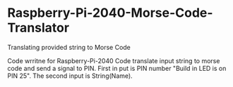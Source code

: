 # Raspberry-Pi-2040-Morse-Code-Translator
Translating provided string to Morse Code 

Code wrritne for Raspberry-Pi-2040
Code translate input string to morse code and send a signal to PIN.
First in put is PIN number "Build in LED is on PIN 25".
The second input is String(Name). 
